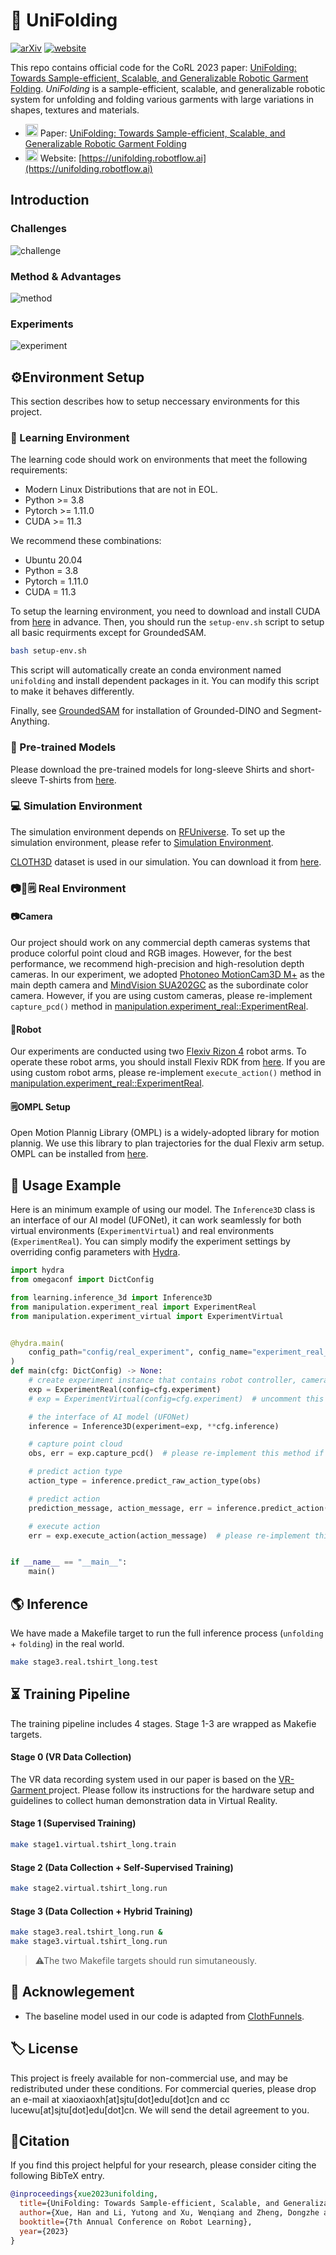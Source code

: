 # 👔 UniFolding

[![arXiv](https://img.shields.io/badge/arXiv-2311.01267-red.svg)](https://arxiv.org/abs/2311.01267) [![website](https://img.shields.io/website-up-down-green-red/http/cv.lbesson.qc.to.svg)](https://unifolding.robotflow.ai)


This repo contains official code for the CoRL 2023 paper: [UniFolding: Towards Sample-efficient, Scalable, and Generalizable Robotic Garment Folding](https://unifolding.robotflow.ai/). *UniFolding* is a sample-efficient, scalable, and generalizable robotic system for unfolding and folding various garments with large variations in shapes, textures and materials.

- <img src="https://arxiv.org/favicon.ico" alt="paper icon" style="width:20px;height:20px;"/> Paper: [UniFolding: Towards Sample-efficient, Scalable, and Generalizable Robotic Garment Folding](https://arxiv.org/abs/2311.01267)
- <img src="https://ssl.gstatic.com/atari/images/public/favicon.ico" alt="website icon" style="width:20px;height:20px;"/> Website: [https://unifolding.robotflow.ai](https://unifolding.robotflow.ai)
## Introduction
### Challenges
![challenge](assets/page1.gif)
### Method & Advantages
![method](assets/page2.gif)
### Experiments
![experiment](assets/page3.gif)
## ⚙Environment Setup

This section describes how to setup neccessary environments for this project.

### 🧠 Learning Environment

The learning code should work on environments that meet the following requirements:

- Modern Linux Distributions that are not in EOL.
- Python >= 3.8
- Pytorch >= 1.11.0
- CUDA >= 11.3

We recommend these combinations:

- Ubuntu 20.04
- Python = 3.8
- Pytorch = 1.11.0
- CUDA = 11.3

To setup the learning environment, you need to download and install CUDA from [here](https://developer.nvidia.com/cuda-downloads) in advance. Then, you should run the `setup-env.sh` script to setup all basic requirments except for GroundedSAM.


```bash
bash setup-env.sh
```

This script will automatically create an conda environment named `unifolding` and install dependent packages in it. You can modify this script to make it behaves differently.

Finally, see [GroundedSAM](https://github.com/IDEA-Research/Grounded-Segment-Anything) for installation of Grounded-DINO and Segment-Anything.

### 🔽 Pre-trained Models
Please download the pre-trained models for long-sleeve Shirts and short-sleeve T-shirts from [here](https://drive.google.com/file/d/1qjoBzYUOgj9ldJ00lIIpg5Fjr0YIglXL/view?usp=sharing). 

### 💻 Simulation Environment

The simulation environment depends on [RFUniverse](https://github.com/mvig-robotflow/rfuniverse). To set up the simulation environment, please refer to [Simulation Environment](RFUniverse/README.md).

[CLOTH3D](https://github.com/hbertiche/CLOTH3D) dataset is used in our simulation. You can download it from [here](https://chalearnlap.cvc.uab.cat/dataset/38/description/).
### 📷🦾🗒 Real Environment

#### 📷Camera

Our project should work on any commercial depth cameras systems that produce colorful point cloud and RGB images. However, for the best performance, we recommend high-precision and high-resolution depth cameras. In our experiment, we adopted [Photoneo MotionCam3D M+](https://www.photoneo.com/products/motioncam-3d-m-plus/) as the main depth camera and [MindVision SUA202GC](https://www.mindvision.com.cn/uploadfiles/2020/03/18/09027801885830704.pdf) as the subordinate color camera. However, if you are using custom cameras, please re-implement `capture_pcd()` method in [manipulation.experiment_real::ExperimentReal](./manipulation/experiment_real.py).

#### 🦾Robot

Our experiments are conducted using two [Flexiv Rizon 4](https://www.flexiv.cn/en/product/rizon) robot arms. To operate these robot arms, you should install Flexiv RDK from [here](https://rdk.flexiv.com/en/). If you are using custom robot arms, please re-implement `execute_action()` method in [manipulation.experiment_real::ExperimentReal](./manipulation/experiment_real.py).
#### 🗒OMPL Setup

Open Motion Plannig Library (OMPL) is a widely-adopted library for motion plannig. We use this library to plan trajectories for the dual Flexiv arm setup. OMPL can be installed from [here](https://ompl.kavrakilab.org/download.html).

## 📕 Usage Example
Here is an minimum example of using our model. The `Inference3D` class is an interface of our AI model (UFONet), it can work seamlessly for both virtual environments (`ExperimentVirtual`) and real environments (`ExperimentReal`). You can simply modify the experiment settings by overriding config parameters with [Hydra](https://hydra.cc/). 

```python
import hydra
from omegaconf import DictConfig

from learning.inference_3d import Inference3D
from manipulation.experiment_real import ExperimentReal
from manipulation.experiment_virtual import ExperimentVirtual


@hydra.main(
    config_path="config/real_experiment", config_name="experiment_real_tshirt_long", version_base="1.1"
)
def main(cfg: DictConfig) -> None:
    # create experiment instance that contains robot controller, camera, environment setup, etc.
    exp = ExperimentReal(config=cfg.experiment)
    # exp = ExperimentVirtual(config=cfg.experiment)  # uncomment this line to use virtual environment

    # the interface of AI model (UFONet)
    inference = Inference3D(experiment=exp, **cfg.inference)

    # capture point cloud
    obs, err = exp.capture_pcd()  # please re-implement this method if you are using custom hardware

    # predict action type
    action_type = inference.predict_raw_action_type(obs)

    # predict action
    prediction_message, action_message, err = inference.predict_action(obs, action_type)

    # execute action
    err = exp.execute_action(action_message)  # please re-implement this method if you are using custom hardware


if __name__ == "__main__":
    main()
```

## 🌎 Inference

We have made a Makefile target to run the full inference process (`unfolding` + `folding`) in the real world.
```bash
make stage3.real.tshirt_long.test
```

## ⏳ Training Pipeline

The training pipeline includes 4 stages. Stage 1-3 are wrapped as Makefie targets.

#### Stage 0 (VR Data Collection)
The VR data recording system used in our paper is based on the [VR-Garment ](https://github.com/xiaoxiaoxh/VR-Garment) project. Please follow its instructions for the hardware setup and guidelines to collect human demonstration data in Virtual Reality.


#### Stage 1 (Supervised Training)
```bash
make stage1.virtual.tshirt_long.train
```

#### Stage 2 (Data Collection + Self-Supervised Training)
```bash
make stage2.virtual.tshirt_long.run
```

#### Stage 3 (Data Collection + Hybrid Training)
```bash
make stage3.real.tshirt_long.run &
make stage3.virtual.tshirt_long.run
```

> ⚠The two Makefile targets should run simutaneously.



## 🙏 Acknowlegement

- The baseline model used in our code is adapted from [ClothFunnels](https://github.com/real-stanford/cloth-funnels).


## 🏷️ License

This project is freely available for non-commercial use, and may be redistributed under these conditions. For commercial queries, please drop an e-mail at xiaoxiaoxh[at]sjtu[dot]edu[dot]cn and cc lucewu[at]sjtu[dot]edu[dot]cn. We will send the detail agreement to you.


## 🔗Citation
If you find this project helpful for your research, please consider citing the following BibTeX entry.

```BibTex
@inproceedings{xue2023unifolding,
  title={UniFolding: Towards Sample-efficient, Scalable, and Generalizable Robotic Garment Folding},
  author={Xue, Han and Li, Yutong and Xu, Wenqiang and Zheng, Dongzhe and Lu, Cewu},
  booktitle={7th Annual Conference on Robot Learning},
  year={2023}
}
```
